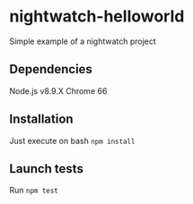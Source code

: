 # nightwatch-helloworld
Simple example of a nightwatch project

## Dependencies

Node.js v8.9.X
Chrome 66

## Installation

Just execute on bash `npm install`

## Launch tests

Run `npm test`